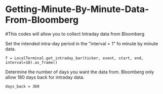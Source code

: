 # Getting-Minute-By-Minute-Data-From-Bloomberg
#This codes will allow you to collect Intraday data from Bloomberg


Set the intended intra-day period in the "interval = 1" fo minute by minute data. 

	f = LocalTerminal.get_intraday_bar(ticker, event, start, end, interval=10).as_frame()


Determine the number of days you want the data from. Bloomberg only allow 180 days back for intraday data. 
		
	days_back = 360

